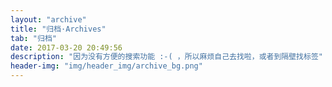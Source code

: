 ```yaml
---
layout: "archive"
title: "归档·Archives"
tab: "归档"
date: 2017-03-20 20:49:56
description: "因为没有方便的搜索功能 :-( ，所以麻烦自己去找啦，或者到隔壁找标签"
header-img: "img/header_img/archive_bg.png"
---
```

